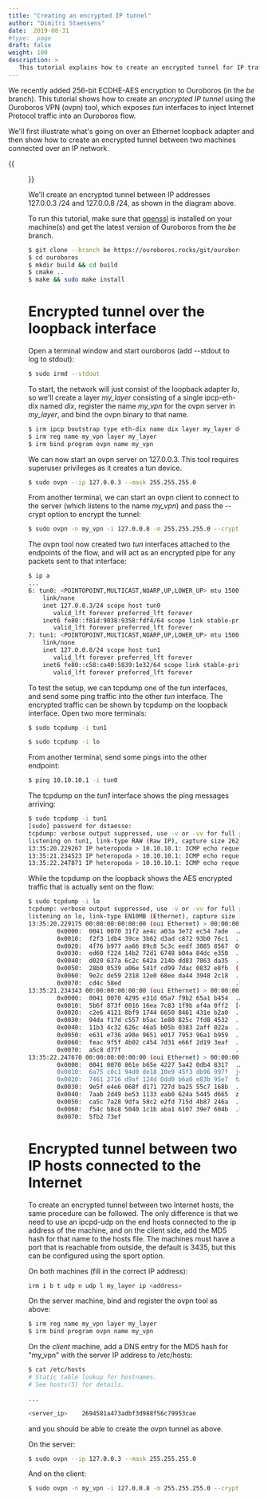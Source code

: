 ```yaml
---
title: "Creating an encrypted IP tunnel"
author: "Dimitri Staessens"
date:  2019-08-31
#type:  page
draft: false
weight: 100
description: >
   This tutorial explains how to create an encrypted tunnel for IP traffic.
---
```


We recently added 256-bit ECDHE-AES encryption to Ouroboros (in the
_be_ branch). This tutorial shows how to create an *encrypted IP
tunnel* using the Ouroboros VPN (ovpn) tool, which exposes _tun_
interfaces to inject Internet Protocol traffic into an Ouroboros flow.

We'll first illustrate what's going on over an Ethernet loopback
adapter and then show how to create an encrypted tunnel between two
machines connected over an IP network.

{{<figure width="50%" src="/docs/tutorials/ovpn_tut.png">}}

We'll create an encrypted tunnel between IP addresses 127.0.0.3 /24
and 127.0.0.8 /24, as shown in the diagram above.

To run this tutorial, make sure that
[openssl](https://www.openssl.org) is installed on your machine(s) and
get the latest version of Ouroboros from the _be_ branch.

```bash
$ git clone --branch be https://ouroboros.rocks/git/ouroboros
$ cd ouroboros
$ mkdir build && cd build
$ cmake ..
$ make && sudo make install
```

# Encrypted tunnel over the loopback interface

Open a terminal window and start ouroboros (add --stdout to log to
stdout):

```bash
$ sudo irmd --stdout
```

To start, the network will just consist of the loopback adapter _lo_,
so we'll create a layer _my\_layer_ consisting of a single ipcp-eth-dix
named _dix_, register the name _my\_vpn_ for the ovpn server in
_my\_layer_, and bind the ovpn binary to that name.

```bash
$ irm ipcp bootstrap type eth-dix name dix layer my_layer dev lo
$ irm reg name my_vpn layer my_layer
$ irm bind program ovpn name my_vpn
```

We can now start an ovpn server on 127.0.0.3. This tool requires
superuser privileges as it creates a tun device.

```bash
$ sudo ovpn --ip 127.0.0.3 --mask 255.255.255.0
```

From another terminal, we can start an ovpn client to connect to the
server (which listens to the name _my\_vpn_) and pass the \-\-crypt
option to encrypt the tunnel:

```bash
$ sudo ovpn -n my_vpn -i 127.0.0.8 -m 255.255.255.0 --crypt
```

The ovpn tool now created two _tun_ interfaces attached to the
endpoints of the flow, and will act as an encrypted pipe for any
packets sent to that interface:

```bash
$ ip a
...
6: tun0: <POINTOPOINT,MULTICAST,NOARP,UP,LOWER_UP> mtu 1500 qdisc fq_codel state UNKNOWN group default qlen 500
    link/none
    inet 127.0.0.3/24 scope host tun0
       valid_lft forever preferred_lft forever
    inet6 fe80::f81d:9038:9358:fdf4/64 scope link stable-privacy
       valid_lft forever preferred_lft forever
7: tun1: <POINTOPOINT,MULTICAST,NOARP,UP,LOWER_UP> mtu 1500 qdisc fq_codel state UNKNOWN group default qlen 500
    link/none
    inet 127.0.0.8/24 scope host tun1
       valid_lft forever preferred_lft forever
    inet6 fe80::c58:ca40:5839:1e32/64 scope link stable-privacy
       valid_lft forever preferred_lft forever
```

To test the setup, we can tcpdump one of the _tun_ interfaces, and
send some ping traffic into the other _tun_ interface.
The encrypted traffic can be shown by tcpdump on the loopback interface.
Open two more terminals:

```bash
$ sudo tcpdump -i tun1
```

```bash
$ sudo tcpdump -i lo
```

From another terminal, send some pings into the other endpoint:

```bash
$ ping 10.10.10.1 -i tun0
```

The tcpdump on the _tun1_ interface shows the ping messages arriving:

```bash
$ sudo tcpdump -i tun1
[sudo] password for dstaesse:
tcpdump: verbose output suppressed, use -v or -vv for full protocol decode
listening on tun1, link-type RAW (Raw IP), capture size 262144 bytes
13:35:20.229267 IP heteropoda > 10.10.10.1: ICMP echo request, id 3011, seq 1, length 64
13:35:21.234523 IP heteropoda > 10.10.10.1: ICMP echo request, id 3011, seq 2, length 64
13:35:22.247871 IP heteropoda > 10.10.10.1: ICMP echo request, id 3011, seq 3, length 64
```

While the tcpdump on the loopback shows the AES encrypted traffic that
is actually sent on the flow:

```bash
$ sudo tcpdump -i lo
tcpdump: verbose output suppressed, use -v or -vv for full protocol decode
listening on lo, link-type EN10MB (Ethernet), capture size 262144 bytes
13:35:20.229175 00:00:00:00:00:00 (oui Ethernet) > 00:00:00:00:00:00 (oui Ethernet), ethertype Unknown (0xa000), length 130:
        0x0000:  0041 0070 31f2 ae4c a03a 3e72 ec54 7ade  .A.p1..L.:>r.Tz.
        0x0010:  f2f3 1db4 39ce 3b62 d3ad c872 93b0 76c1  ....9.;b...r..v.
        0x0020:  4f76 b977 aa66 89c8 5c3c eedf 3085 8567  Ov.w.f..\<..0..g
        0x0030:  ed60 f224 14b2 72d1 6748 b04a 84dc e350  .`.$..r.gH.J...P
        0x0040:  d020 637a 6c2c 642a 214b dd83 7863 da35  ..czl,d*!K..xc.5
        0x0050:  28b0 0539 a06e 541f cd99 7dac 0832 e8fb  (..9.nT...}..2..
        0x0060:  9e2c de59 2318 12e0 68ee da44 3948 2c18  .,.Y#...h..D9H,.
        0x0070:  cd4c 58ed                                .LX.
13:35:21.234343 00:00:00:00:00:00 (oui Ethernet) > 00:00:00:00:00:00 (oui Ethernet), ethertype Unknown (0xa000), length 130:
        0x0000:  0041 0070 4295 e31d 05a7 f9b2 65a1 b454  .A.pB.......e..T
        0x0010:  5b6f 873f 0016 16ea 7c83 1f9b af4a 0ff2  [o.?....|....J..
        0x0020:  c2e6 4121 8bf9 1744 6650 8461 431e b2a0  ..A!...DfP.aC...
        0x0030:  94da f17d c557 b5ac 1e80 825c 7fd8 4532  ...}.W.....\..E2
        0x0040:  11b3 4c32 626c 46a5 b05b 0383 2aff 022a  ..L2blF..[..*..*
        0x0050:  e631 e736 a98e 9651 e017 7953 96a1 b959  .1.6...Q..yS...Y
        0x0060:  feac 9f5f 4b02 c454 7d31 e66f 2d19 3eaf  ..._K..T}1.o-.>.
        0x0070:  a5c8 d77f                                ....
13:35:22.247670 00:00:00:00:00:00 (oui Ethernet) > 00:00:00:00:00:00 (oui Ethernet), ethertype Unknown (0xa000), length 130:
        0x0000:  0041 0070 861e b65e 4227 5a42 0db4 8317  .A.p...^B'ZB....
        0x0010:  6a75 c0c1 94d0 de18 10e9 45f3 db96 997f  ju........E.....
        0x0020:  7461 2716 d9af 124d 0dd0 b6a0 e83b 95e7  ta'....M.....;..
        0x0030:  9e5f e4e6 068f d171 727d ba25 55c7 168b  ._.....qr}.%U...
        0x0040:  7aab 2d49 be53 1133 eab0 624a 5445 d665  z.-I.S.3..bJTE.e
        0x0050:  ca5c 7a28 9dfa 58c2 e2fd 715d 4b87 246a  .\z(..X...q]K.$j
        0x0060:  f54c b8c8 5040 1c1b aba1 6107 39e7 604b  .L..P@....a.9.`K
        0x0070:  5fb2 73ef
```

# Encrypted tunnel between two IP hosts connected to the Internet

To create an encrypted tunnel between two Internet hosts, the same
procedure can be followed. The only difference is that we need to use
an ipcpd-udp on the end hosts connected to the ip address of the
machine, and on the client side, add the MD5 hash for that name to the
hosts file. The machines must have a port that is reachable from
outside, the default is 3435, but this can be configured using the
sport option.

On both machines (fill in the correct IP address):

```bash
irm i b t udp n udp l my_layer ip <address>
```

On the server machine, bind and register the ovpn tool as above:

```bash
$ irm reg name my_vpn layer my_layer
$ irm bind program ovpn name my_vpn
```

On the _client_ machine, add a DNS entry for the MD5 hash for "my_vpn"
with the server IP address to /etc/hosts:

```bash
$ cat /etc/hosts
# Static table lookup for hostnames.
# See hosts(5) for details.

...

<server_ip>    2694581a473adbf3d988f56c79953cae

```

and you should be able to create the ovpn tunnel as above.

On the server:

```bash
$ sudo ovpn --ip 127.0.0.3 --mask 255.255.255.0
```

And on the client:

```bash
$ sudo ovpn -n my_vpn -i 127.0.0.8 -m 255.255.255.0 --crypt
```
